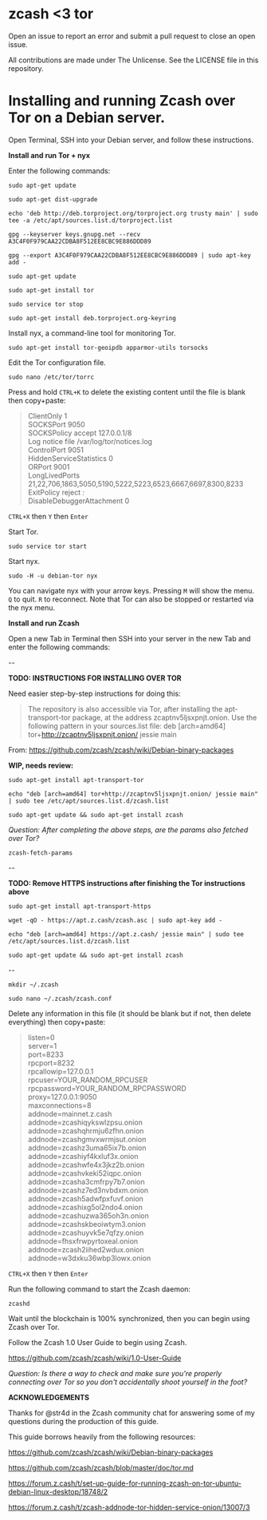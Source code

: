 # zcash <3 tor

Open an issue to report an error and submit a pull request to close an open issue.

All contributions are made under The Unlicense. See the LICENSE file in this repository.

# Installing and running Zcash over Tor on a Debian server.

Open Terminal, SSH into your Debian server, and follow these instructions.

**Install and run Tor + nyx**

Enter the following commands:

`sudo apt-get update`

`sudo apt-get dist-upgrade`

`echo 'deb http://deb.torproject.org/torproject.org trusty main' | sudo tee -a /etc/apt/sources.list.d/torproject.list`

`gpg --keyserver keys.gnupg.net --recv A3C4F0F979CAA22CDBA8F512EE8CBC9E886DDD89`

`gpg --export A3C4F0F979CAA22CDBA8F512EE8CBC9E886DDD89 | sudo apt-key add -`

`sudo apt-get update`

`sudo apt-get install tor`

`sudo service tor stop`

`sudo apt-get install deb.torproject.org-keyring`

Install nyx, a command-line tool for monitoring Tor.

`sudo apt-get install tor-geoipdb apparmor-utils torsocks`

Edit the Tor configuration file.

`sudo nano /etc/tor/torrc`

Press and hold `CTRL+K` to delete the existing content until the file is blank then copy+paste:

> ClientOnly 1  
> SOCKSPort 9050  
> SOCKSPolicy accept 127.0.0.1/8  
> Log notice file /var/log/tor/notices.log  
> ControlPort 9051  
> HiddenServiceStatistics 0  
> ORPort 9001  
> LongLivedPorts 21,22,706,1863,5050,5190,5222,5223,6523,6667,6697,8300,8233  
> ExitPolicy reject *:*  
> DisableDebuggerAttachment 0  

`CTRL+X` then `Y` then `Enter`

Start Tor.

`sudo service tor start`

Start nyx.

`sudo -H -u debian-tor nyx`

You can navigate nyx with your arrow keys. Pressing `M` will show the menu. `Q` to quit. `R` to reconnect. Note that Tor can also be stopped or restarted via the nyx menu.

**Install and run Zcash**

Open a new Tab in Terminal then SSH into your server in the new Tab and enter the following commands:

--

**TODO: INSTRUCTIONS FOR INSTALLING OVER TOR**

Need easier step-by-step instructions for doing this:

> The repository is also accessible via Tor, after installing the apt-transport-tor package, at the address zcaptnv5ljsxpnjt.onion. Use the following pattern in your sources.list file: deb [arch=amd64] tor+http://zcaptnv5ljsxpnjt.onion/ jessie main

From: https://github.com/zcash/zcash/wiki/Debian-binary-packages

**WIP, needs review:**

`sudo apt-get install apt-transport-tor`

`echo "deb [arch=amd64] tor+http://zcaptnv5ljsxpnjt.onion/ jessie main" | sudo tee /etc/apt/sources.list.d/zcash.list`

`sudo apt-get update && sudo apt-get install zcash`

*Question: After completing the above steps, are the params also fetched over Tor?*

`zcash-fetch-params`

--

**TODO: Remove HTTPS instructions after finishing the Tor instructions above**

`sudo apt-get install apt-transport-https`

`wget -qO - https://apt.z.cash/zcash.asc | sudo apt-key add -`

`echo "deb [arch=amd64] https://apt.z.cash/ jessie main" | sudo tee /etc/apt/sources.list.d/zcash.list`

`sudo apt-get update && sudo apt-get install zcash`

--

`mkdir ~/.zcash`

`sudo nano ~/.zcash/zcash.conf`

Delete any information in this file (it should be blank but if not, then delete everything) then copy+paste:

> listen=0  
> server=1  
> port=8233  
> rpcport=8232  
> rpcallowip=127.0.0.1  
> rpcuser=YOUR_RANDOM_RPCUSER  
> rpcpassword=YOUR_RANDOM_RPCPASSWORD  
> proxy=127.0.0.1:9050  
> maxconnections=8  
> addnode=mainnet.z.cash  
> addnode=zcashiqykswlzpsu.onion  
> addnode=zcashqhrmju6zfhn.onion  
> addnode=zcashgmvxwrmjsut.onion  
> addnode=zcashz3uma65ix7b.onion  
> addnode=zcashiyf4kxluf3x.onion  
> addnode=zcashwfe4x3jkz2b.onion  
> addnode=zcashvkeki52iqpc.onion  
> addnode=zcasha3cmfrpy7b7.onion  
> addnode=zcashz7ed3nvbdxm.onion  
> addnode=zcash5adwfpxfuvf.onion  
> addnode=zcashixg5ol2ndo4.onion  
> addnode=zcashuzwa365oh3n.onion  
> addnode=zcashskbeoiwtym3.onion  
> addnode=zcashuyvk5e7qfzy.onion  
> addnode=fhsxfrwpyrtoxeal.onion  
> addnode=zcash2iihed2wdux.onion  
> addnode=w3dxku36wbp3lowx.onion  

`CTRL+X` then `Y` then `Enter`

Run the following command to start the Zcash daemon:

`zcashd`

Wait until the blockchain is 100% synchronized, then you can begin using Zcash over Tor.

Follow the Zcash 1.0 User Guide to begin using Zcash.

https://github.com/zcash/zcash/wiki/1.0-User-Guide

*Question: Is there a way to check and make sure you're properly connecting over Tor so you don't accidentally shoot yourself in the foot?*

**ACKNOWLEDGEMENTS**

Thanks for @str4d in the Zcash community chat for answering some of my questions during the production of this guide.

This guide borrows heavily from the following resources:

https://github.com/zcash/zcash/wiki/Debian-binary-packages

https://github.com/zcash/zcash/blob/master/doc/tor.md

https://forum.z.cash/t/set-up-guide-for-running-zcash-on-tor-ubuntu-debian-linux-desktop/18748/2

https://forum.z.cash/t/zcash-addnode-tor-hidden-service-onion/13007/3
